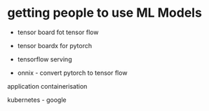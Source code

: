 # getting people to use ML Models

* tensor  board fot tensor flow

* tensor boardx for pytorch

* tensorflow serving

* onnix - convert pytorch to tensor flow

application containerisation

kubernetes - google
